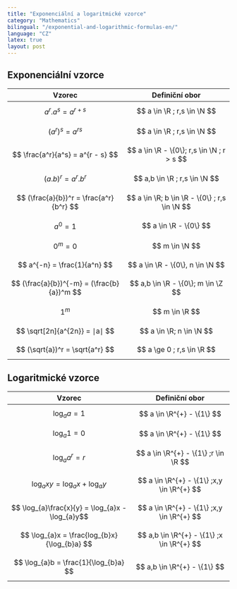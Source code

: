 ```yaml
---
title: "Exponenciální a logaritmické vzorce"
category: "Mathematics"
bilingual: "/exponential-and-logarithmic-formulas-en/"
language: "CZ"
latex: true
layout: post
---
```


## Exponenciální vzorce

| Vzorec                                     | Definiční obor                                   |
|:------------------------------------------:|:------------------------------------------------:|
| $$ a^r . a^s = a^{r + s} $$                | $$ a \in \R ; r,s \in \N $$                      |
| $$ (a^r)^s = a^{rs} $$                     | $$ a \in \R ; r,s \in \N $$                      |
| $$ \frac{a^r}{a^s} = a^{r - s} $$          | $$ a \in \R - \{0\}; r,s \in \N ; r > s $$       | 
| $$ (a . b)^r = a^r . b^r $$                | $$ a,b \in \R ; r,s \in \N $$                    |
| $$ (\frac{a}{b})^r = \frac{a^r}{b^r} $$    | $$ a \in \R; b \in \R - \{0\} ; r,s \in \N $$    |
| $$ a^0 = 1 $$                              | $$ a \in \R - \{0\} $$                           |
| $$ 0^m = 0 $$                              | $$ m \in \N $$                                   |
| $$ a^{-n} = \frac{1}{a^n} $$               | $$ a \in \R - \{0\}, n \in \N $$                 |
| $$ (\frac{a}{b})^{-m} = (\frac{b}{a})^m $$ | $$ a,b \in \R - \{0\}; m \in \Z $$               |
| $$ 1^m $$                                  | $$ m \in \R $$                                   |
| $$ \sqrt[2n]{a^{2n}} = ∣a∣ $$              | $$ a \in \R; n \in \N $$                         |
| $$ (\sqrt{a})^r = \sqrt{a^r} $$            | $$ a \ge 0 ; r,s \in \R $$                       |


## Logaritmické vzorce

| Vzorec                                            | Definiční obor                             |
|:-------------------------------------------------:|:------------------------------------------:|
| $$ \log_{a}a = 1 $$                               | $$ a \in \R^{+} - \{1\} $$                 |
| $$ \log_{a}1 = 0 $$                               | $$ a \in \R^{+} - \{1\} $$                 |
| $$ \log_{a}a^r = r $$                             | $$ a \in \R^{+} - \{1\} ;r \in \R $$       |
| $$ \log_{a}xy = \log_{a}x + \log_{a}y $$          | $$ a \in \R^{+} - \{1\} ;x,y \in \R^{+} $$ |
| $$ \log_{a}\frac{x}{y} = \log_{a}x - \log_{a}y$$  | $$ a \in \R^{+} - \{1\} ;x,y \in \R^{+} $$ |
| $$ \log_{a}x = \frac{log_{b}x}{\log_{b}a} $$      | $$ a,b \in \R^{+} - \{1\} ;x \in \R^{+} $$ |
| $$ \log_{a}b = \frac{1}{\log_{b}a} $$             | $$ a,b \in \R^{+} - \{1\} $$               |


